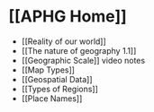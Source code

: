 # [[APHG Home]]

 - [[Reality of our world]]
 - [[The nature of geography 1.1]]
 - [[Geographic Scale]] video notes
 - [[Map Types]]
 - [[Geospatial Data]]
 - [[Types of Regions]]
 - [[Place Names]]

